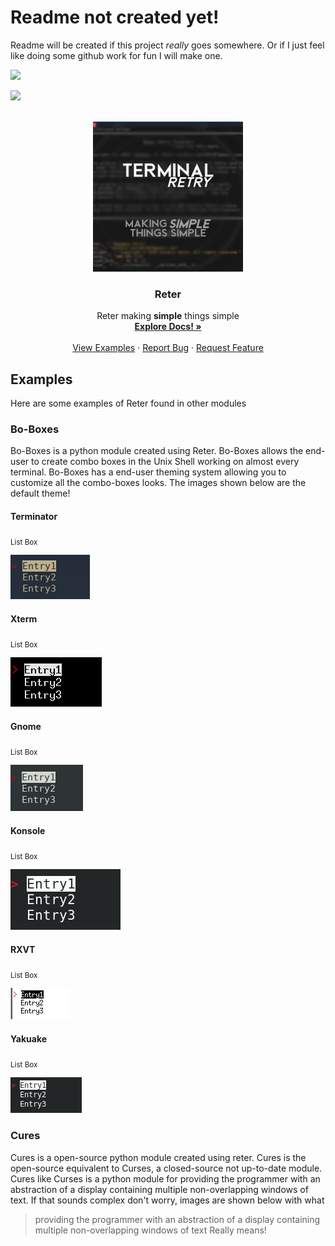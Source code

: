 # Readme not created yet!
Readme will be created if this project *really* goes somewhere. Or if I just feel like doing some github work for fun I will make one.

![](http://ForTheBadge.com/images/badges/made-with-python.svg)

![](https://img.shields.io/badge/Ko--fi-F16061?style=for-the-badge&logo=ko-fi&logoColor=white)


<!-- TOP OF README ANCHOR -->
<a name="top"></a>

<!-- PROJECT LOGO -->
<br />
<div align="center">
  <a href="https://github.com/ZackeryRSmith/Reter/">
    <img src="https://github.com/ZackeryRSmith/Reter/blob/main/md-assets/Reter.jpg" alt="Reter logo" width="240" height="240">
  </a>

<h3 align="center">Reter</h3>

  <p align="center">
    Reter making <b>simple</b> things simple 
    <br />
    <a href="https://github.com/ZackeryRSmith/Reter/"><strong>Explore Docs! »</strong></a>
    <br />
    <br />
    <a href="https://github.com/ZackeryRSmith/Reter/">View Examples</a>
    ·
    <a href="https://github.com/ZackeryRSmith/Reter/issues">Report Bug</a>
    ·
    <a href="https://github.com/ZackeryRSmith/Reter/issues">Request Feature</a>
  </p>
</div>


## Examples
Here are some examples of Reter found in other modules

### Bo-Boxes
Bo-Boxes is a python module created using Reter. Bo-Boxes allows the end-user to create combo boxes in the Unix Shell working on almost every terminal. Bo-Boxes has a end-user theming system allowing you to customize all the combo-boxes looks. The images shown below are the default theme!

#### Terminator
<sub>List Box</sub>

![](https://github.com/ZackeryRSmith/Reter/blob/main/md-assets/terminator-listboxes.png)

#### Xterm
<sub>List Box</sub>

![](https://github.com/ZackeryRSmith/Reter/blob/main/md-assets/xterm-listboxes.png)

#### Gnome
<sub>List Box</sub>

![](https://github.com/ZackeryRSmith/Reter/blob/main/md-assets/gnome-listboxes.png)

#### Konsole
<sub>List Box</sub>

![](https://github.com/ZackeryRSmith/Reter/blob/main/md-assets/konsole-listboxes.png)

#### RXVT
<sub>List Box</sub>

![](https://github.com/ZackeryRSmith/Reter/blob/main/md-assets/rxvt-listboxes.png)

#### Yakuake
<sub>List Box</sub>

![](https://github.com/ZackeryRSmith/Reter/blob/main/md-assets/yakuake-listboxes.png)

### Cures
Cures is a open-source python module created using reter. Cures is the open-source equivalent to Curses, a closed-source not up-to-date module. Cures like Curses is a python module for providing the programmer with an abstraction of a display containing multiple non-overlapping windows of text. If that sounds complex don't worry, images are shown below with what 
>providing the programmer with an abstraction of a display containing multiple non-overlapping windows of text
Really means! 
